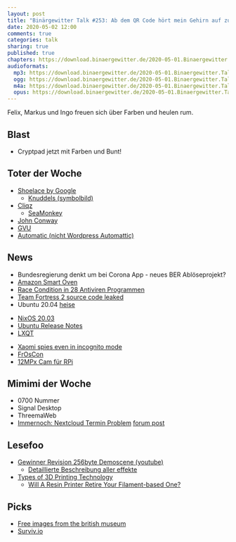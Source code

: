 ```yaml
---
layout: post
title: "Binärgewitter Talk #253: Ab dem QR Code hört mein Gehirn auf zu funktionieren"
date: 2020-05-02 12:00
comments: true
categories: talk
sharing: true
published: true
chapters: https://download.binaergewitter.de/2020-05-01.Binaergewitter.Talk.253.chapters.txt
audioformats:
  mp3: https://download.binaergewitter.de/2020-05-01.Binaergewitter.Talk.253.mp3
  ogg: https://download.binaergewitter.de/2020-05-01.Binaergewitter.Talk.253.ogg
  m4a: https://download.binaergewitter.de/2020-05-01.Binaergewitter.Talk.253.m4a
  opus: https://download.binaergewitter.de/2020-05-01.Binaergewitter.Talk.253.opus
---
```

Felix, Markus und Ingo freuen sich über Farben und heulen rum.

## Blast
- Cryptpad jetzt mit Farben und Bunt!

## Toter der Woche

- [Shoelace by Google]( https://www.engadget.com/google-shoelace-shutdown-035517446.html )
  - [Knuddels (symbolbild)](https://i.imgur.com/R3h2Rmz.png )
- [Cliqz]( https://www.heise.de/newsticker/meldung/Burda-Aus-fuer-Privatsphaere-Browser-Cliqz-4712053.html )
  * [SeaMonkey](https://en.wikipedia.org/wiki/SeaMonkey )
- [John Conway]( https://www.golem.de/news/covid-19-mathematiker-john-conway-ist-gestorben-2004-147842.html )
- [GVU]( https://www.heise.de/newsticker/meldung/GVU-Insolvenz-Die-Piratenjaeger-sind-pleite-4713156.html )
- [Automatic (nicht Wordpress Automattic)]( https://twitter.com/evandcoleman/status/1256261178759753728 )

## News

- Bundesregierung denkt um bei Corona App - neues BER Ablöseprojekt?
- [Amazon Smart Oven]( https://www.wired.com/review/amazon-smart-oven/ )
- [Race Condition in 28 Antiviren Programmen]( https://www.heise.de/security/meldung/Forscher-entdeckten-zerstoererische-Schwachstellen-in-28-Antiviren-Programmen-4710337.html )
- [Team Fortress 2 source code leaked]( https://www.techradar.com/uk/news/team-fortress-2-source-code-has-leaked-and-you-can-apparently-get-malware-by-playing )
- Ubuntu 20.04 [heise]( https://www.heise.de/ix/meldung/Ubuntu-20-04-LTS-Version-mit-behutsamen-Neuerungen-4707756.html )
 * [NixOS 20.03]( https://nixos.org/nixos/manual/release-notes.html#sec-release-20.03 )
 * [Ubuntu Release Notes](https://wiki.ubuntu.com/FocalFossa/ReleaseNotes )
 * [LXQT](https://www.pro-linux.de/news/1/27971/lxqt-015-freigegeben.html )
- [Xaomi spies even in incognito mode]( https://www.xda-developers.com/xiaomi-mi-web-browser-pro-mint-collecting-browsing-data-incognito-mode/ )
- [FrOsCon]( https://www.froscon.de/en/cfp/ )
- [12MPx Cam für RPi]( https://www.heise.de/newsticker/meldung/Raspberry-Pi-Kamera-mit-12-Megapixeln-und-Objektivanschluss-4713167.html )



## Mimimi der Woche

- 0700 Nummer
- Signal Desktop
- ThreemaWeb
- [Immernoch: Nextcloud Termin Problem](https://github.com/nextcloud/server/issues/20286 ) [forum post](https://help.nextcloud.com/t/calendar-keeps-sending-the-same-notification-again-and-again/75884  )



## Lesefoo
- [Gewinner Revision 256byte Demoscene (youtube)]( https://www.youtube.com/watch?v=Imquk_3oFf4 )
  - [Detaillierte Beschreibung aller effekte]( http://www.sizecoding.org/wiki/Memories )
- [Types of 3D Printing Technology]( https://all3dp.com/1/types-of-3d-printers-3d-printing-technology/ )
  - [Will A Resin Printer Retire Your Filament-based One?]( https://hackaday.com/2020/04/30/3d-printering-will-a-resin-printer-retire-your-filament-based-one/ )

## Picks

- [Free images from the british museum]( https://www.ianvisits.co.uk/blog/2020/04/28/british-museum-makes-1-9-million-images-available-for-free/ )
- [Surviv.io]( https://surviv.io/ )
